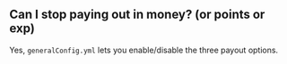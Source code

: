 
## Can I stop paying out in money? (or points or exp)

Yes, `generalConfig.yml` lets you enable/disable the three payout options.

